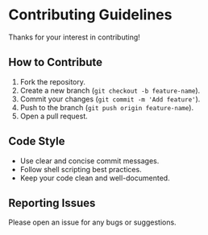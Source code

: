 # Contributing Guidelines

Thanks for your interest in contributing!

## How to Contribute

1. Fork the repository.
2. Create a new branch (`git checkout -b feature-name`).
3. Commit your changes (`git commit -m 'Add feature'`).
4. Push to the branch (`git push origin feature-name`).
5. Open a pull request.

## Code Style

- Use clear and concise commit messages.
- Follow shell scripting best practices.
- Keep your code clean and well-documented.

## Reporting Issues

Please open an issue for any bugs or suggestions.
